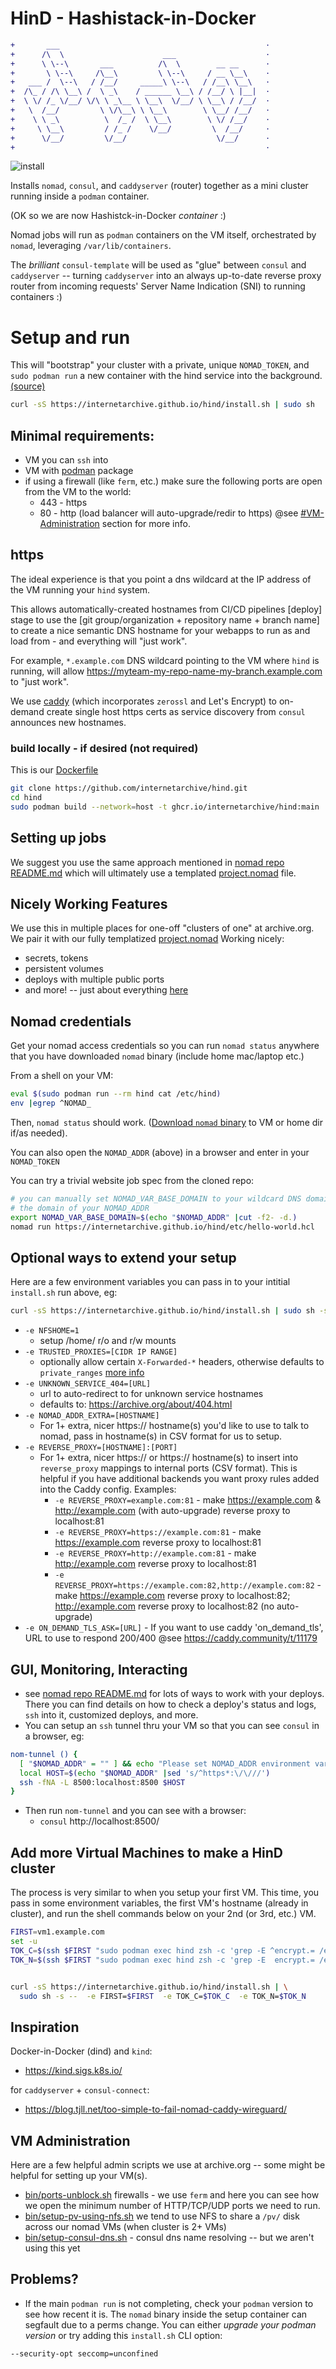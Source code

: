 # HinD - Hashistack-in-Docker
```diff
+       ___                                              ·
+      /\  \                      ___                    ·
+      \ \--\       ___          /\  \        __ __      ·
+       \ \--\     /\__\         \ \--\     / __ \__\    ·
+   ___ /  \--\   / /__/     _____\ \--\   / /__\ \__\   ·
+  /\_ / /\ \__\ /  \ _\    / ______ \__\ / /__/ \ |__|  ·
+  \ \/ /_ \/__/ \/\ \ _\__ \ \__\  \/__/ \ \__\ / /__/  ·
+   \  /__/         \ \/\__\ \ \__\        \ \__/ /__/   ·
+    \ \ _\          \  /_ /  \ \__\        \ \/ /__/    ·
+     \ \__\         / /_ /    \/__/         \  /__/     ·
+      \/__/         \/__/                    \/__/      ·
+                                                        ·
```

![install](img/hind.gif)



Installs `nomad`, `consul`, and `caddyserver` (router) together as a mini cluster running inside a `podman` container.

(OK so we are now Hashistck-in-Docker _container_ :)

Nomad jobs will run as `podman` containers on the VM itself, orchestrated by `nomad`, leveraging `/var/lib/containers`.

The _brilliant_ `consul-template` will be used as "glue" between `consul` and `caddyserver` -- turning `caddyserver` into an always up-to-date reverse proxy router from incoming requests' Server Name Indication (SNI) to running containers :)

# Setup and run
This will "bootstrap" your cluster with a private, unique `NOMAD_TOKEN`,
and `sudo podman run` a new container with the hind service into the background.
[(source)](https://raw.githubusercontent.com/internetarchive/hind/main/install.sh)

```bash
curl -sS https://internetarchive.github.io/hind/install.sh | sudo sh
```

## Minimal requirements:
- VM you can `ssh` into
- VM with [podman](https://podman.io/docs/installation) package
- if using a firewall (like `ferm`, etc.) make sure the following ports are open from the VM to the world:
  - 443  - https
  - 80   - http  (load balancer will auto-upgrade/redir to https)
@see [#VM-Administration](#VM-Administration) section for more info.

## https
The ideal experience is that you point a dns wildcard at the IP address of the VM running your `hind` system.

This allows automatically-created hostnames from CI/CD pipelines [deploy] stage to use the [git group/organization + repository name + branch name] to create a nice semantic DNS hostname for your webapps to run as and load from - and everything will "just work".

For example, `*.example.com` DNS wildcard pointing to the VM where `hind` is running, will allow https://myteam-my-repo-name-my-branch.example.com to "just work".

We use [caddy](https://caddyserver.com) (which incorporates `zerossl` and Let's Encrypt) to on-demand create single host https certs as service discovery from `consul` announces new hostnames.



### build locally - if desired (not required)
This is our [Dockerfile](Dockerfile)

```bash
git clone https://github.com/internetarchive/hind.git
cd hind
sudo podman build --network=host -t ghcr.io/internetarchive/hind:main .
```


## Setting up jobs
We suggest you use the same approach mentioned in
[nomad repo README.md](https://gitlab.com/internetarchive/nomad/-/blob/master/README.md)
which will ultimately use a templated
[project.nomad](https://gitlab.com/internetarchive/nomad/-/blob/master/project.nomad) file.


## Nicely Working Features
We use this in multiple places for one-off "clusters of one" at archive.org.
We pair it with our fully templatized
[project.nomad](https://gitlab.com/internetarchive/nomad/-/blob/master/project.nomad)
Working nicely:
- secrets, tokens
- persistent volumes
- deploys with multiple public ports
- and more!  -- just about everything [here](https://gitlab.com/internetarchive/nomad/-/blob/master/README.md#customizing)

## Nomad credentials
Get your nomad access credentials so you can run `nomad status` anywhere
that you have downloaded `nomad` binary (include home mac/laptop etc.)

From a shell on your VM:
```bash
eval $(sudo podman run --rm hind cat /etc/hind)
env |egrep ^NOMAD_
```
Then, `nomad status` should work.
([Download `nomad` binary](https://www.nomadproject.io/downloads) to VM or home dir if/as needed).

You can also open the `NOMAD_ADDR` (above) in a browser and enter in your `NOMAD_TOKEN`

You can try a trivial website job spec from the cloned repo:
```bash
# you can manually set NOMAD_VAR_BASE_DOMAIN to your wildcard DNS domain name if different from
# the domain of your NOMAD_ADDR
export NOMAD_VAR_BASE_DOMAIN=$(echo "$NOMAD_ADDR" |cut -f2- -d.)
nomad run https://internetarchive.github.io/hind/etc/hello-world.hcl
```

## Optional ways to extend your setup
Here are a few environment variables you can pass in to your intitial `install.sh` run above, eg:
```sh
curl -sS https://internetarchive.github.io/hind/install.sh | sudo sh -s -- -e NFSHOME=1 -e REVERSE_PROXY=...
```

- `-e NFSHOME=1`
  - setup /home/ r/o and r/w mounts
- `-e TRUSTED_PROXIES=[CIDR IP RANGE]`
  - optionally allow certain `X-Forwarded-*` headers, otherwise defaults to `private_ranges`
    [more info](https://caddyserver.com/docs/caddyfile/directives/reverse_proxy#trusted_proxies)
- `-e UNKNOWN_SERVICE_404=[URL]`
  - url to auto-redirect to for unknown service hostnames
  - defaults to: https://archive.org/about/404.html
- `-e NOMAD_ADDR_EXTRA=[HOSTNAME]`
  - For 1+ extra, nicer https:// hostname(s) you'd like to use to talk to nomad,
    pass in hostname(s) in CSV format for us to setup.
- `-e REVERSE_PROXY=[HOSTNAME]:[PORT]`
  - For 1+ extra, nicer https:// or https:// hostname(s) to insert into `reverse_proxy` mappings
    to internal ports (CSV format).
    This is helpful if you have additional backends you want proxy rules added into the Caddy config.
    Examples:
    - `-e REVERSE_PROXY=example.com:81` - make https://example.com & http://example.com (with auto-upgrade) reverse proxy to localhost:81
    - `-e REVERSE_PROXY=https://example.com:81` - make https://example.com reverse proxy to localhost:81
    - `-e REVERSE_PROXY=http://example.com:81` - make http://example.com reverse proxy to localhost:81
    - `-e REVERSE_PROXY=https://example.com:82,http://example.com:82` - make https://example.com reverse proxy to localhost:82; http://example.com reverse proxy to localhost:82 (no auto-upgrade)
- `-e ON_DEMAND_TLS_ASK=[URL]` - If you want to use caddy 'on_demand_tls', URL to use to respond 200/400
                              @see https://caddy.community/t/11179



## GUI, Monitoring, Interacting
- see [nomad repo README.md](https://gitlab.com/internetarchive/nomad/-/blob/master/README.md) for lots of ways to work with your deploys.  There you can find details on how to check a deploy's status and logs, `ssh` into it, customized deploys, and more.
- You can setup an `ssh` tunnel thru your VM so that you can see `consul` in a browser, eg:

```bash
nom-tunnel () {
  [ "$NOMAD_ADDR" = "" ] && echo "Please set NOMAD_ADDR environment variable first" && return
  local HOST=$(echo "$NOMAD_ADDR" |sed 's/^https*:\/\///')
  ssh -fNA -L 8500:localhost:8500 $HOST
}
```

- Then run `nom-tunnel` and you can see with a browser:
  - `consul` http://localhost:8500/


## Add more Virtual Machines to make a HinD cluster
The process is very similar to when you setup your first VM.
This time, you pass in some environment variables, the first VM's hostname (already in cluster),
and run the shell commands below on your 2nd (or 3rd, etc.) VM.

```sh
FIRST=vm1.example.com
set -u
TOK_C=$(ssh $FIRST "sudo podman exec hind zsh -c 'grep -E ^encrypt.= /etc/consul.d/consul.hcl'" |cut -f2- -d= |tr -d '\t "{}')
TOK_N=$(ssh $FIRST "sudo podman exec hind zsh -c 'grep -E  encrypt.= /etc/nomad.d/nomad.hcl'"   |cut -f2- -d= |tr -d '\t "{}')


curl -sS https://internetarchive.github.io/hind/install.sh | \
  sudo sh -s --  -e FIRST=$FIRST  -e TOK_C=$TOK_C  -e TOK_N=$TOK_N
```


## Inspiration
Docker-in-Docker (dind) and `kind`:
- https://kind.sigs.k8s.io/

for `caddyserver` + `consul-connect`:
- https://blog.tjll.net/too-simple-to-fail-nomad-caddy-wireguard/


## VM Administration
Here are a few helpful admin scripts we use at archive.org
-- some might be helpful for setting up your VM(s).

- [bin/ports-unblock.sh](bin/ports-unblock.sh) firewalls - we use `ferm` and here you can see how we
                                   open the minimum number of HTTP/TCP/UDP ports we need to run.
- [bin/setup-pv-using-nfs.sh](bin/setup-pv-using-nfs.sh) we tend to use NFS to share a `/pv/` disk
                                   across our nomad VMs (when cluster is 2+ VMs)
- [bin/setup-consul-dns.sh](bin/setup-consul-dns.sh) - consul dns name resolving --
                                   but we aren't using this yet


## Problems?
- If the main `podman run` is not completing, check your `podman` version to see how recent it is.  The `nomad` binary inside the setup container can segfault due to a perms change.  You can either _upgrade your podman version_ or try adding this `install.sh` CLI option:
```sh
--security-opt seccomp=unconfined
```

